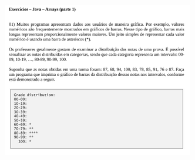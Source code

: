 <div align="center">
<img src ="https://github.com/Joaobertoncelo/Atividades-Programacao-Orientada-a-Objetos/blob/main/src/atividade_3_Arrays/Atividade3.png?raw=true" />
</div>
